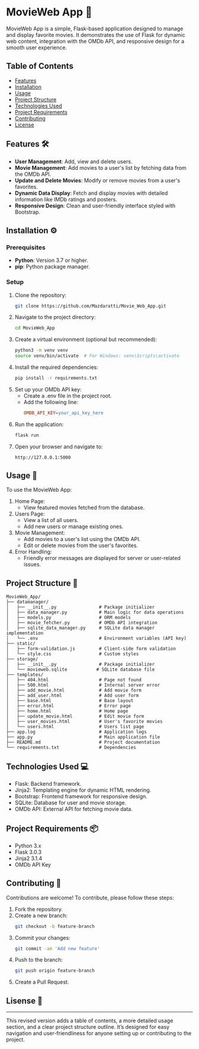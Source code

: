 # MovieWeb App 🎥

MovieWeb App is a simple, Flask-based application designed to manage and display favorite movies. It demonstrates the use of Flask for dynamic web content, integration with the OMDb API, and responsive design for a smooth user experience.

## Table of Contents
- [Features](#features)
- [Installation](#installation)
- [Usage](#usage)
- [Project Structure](#project-structure)
- [Technologies Used](#technologies-used)
- [Project Requirements](#project-requirements)
- [Contributing](#contributing)
- [License](#license)

## Features 🛠

- **User Management**: Add, view and delete users.
- **Movie Management**: Add movies to a user's list by fetching data from the OMDb API.
- **Update and Delete Movies**: Modify or remove movies from a user's favorites.
- **Dynamic Data Display**: Fetch and display movies with detailed information like IMDb ratings and posters.
- **Responsive Design**: Clean and user-friendly interface styled with Bootstrap.

## Installation ⚙

### Prerequisites
- **Python**: Version 3.7 or higher.
- **pip**: Python package manager.

### Setup
1. Clone the repository:
   ```bash
   git clone https://github.com/Mazdaratti/Movie_Web_App.git
2. Navigate to the project directory:
   ```bash
   cd MovieWeb_App
3. Create a virtual environment (optional but recommended):
   ```bash
   python3 -m venv venv
   source venv/bin/activate  # For Windows: venv\Scripts\activate
4. Install the required dependencies:
   ```bash
   pip install -r requirements.txt
5. Set up your OMDb API key:
   - Create a .env file in the project root.
   - Add the following line:
     ```makefile
     OMDB_API_KEY=your_api_key_here
6. Run the application:
   ```bash
   flask run
7. Open your browser and navigate to:
   ```arduino
   http://127.0.0.1:5000
   
## Usage 📖

To use the MovieWeb App:

1. Home Page:
   - View featured movies fetched from the database.
2. Users Page:
   - View a list of all users.
   - Add new users or manage existing ones.
3. Movie Management:
   - Add movies to a user's list using the OMDb API.
   - Edit or delete movies from the user's favorites.
4. Error Handling:
   - Friendly error messages are displayed for server or user-related issues.

## Project Structure 📂
```
MovieWeb_App/
├── datamanager/
│   ├── __init__.py                # Package initializer
│   ├── data_manager.py            # Main logic for data operations
│   ├── models.py                  # ORM models
│   ├── movie_fetcher.py           # OMDb API integration
│   ├── sqlite_data_manager.py     # SQLite data manager implementation
│   └── .env                       # Environment variables (API key)
├── static/
│   ├── form-validation.js         # Client-side form validation
│   └── style.css                  # Custom styles
├── storage/
│   ├── __init__.py                # Package initializer
│   └── movieweb.sqlite           # SQLite database file
├── templates/
│   ├── 404.html                   # Page not found
│   ├── 500.html                   # Internal server error
│   ├── add_movie.html             # Add movie form
│   ├── add_user.html              # Add user form
│   ├── base.html                  # Base layout
│   ├── error.html                 # Error page
│   ├── home.html                  # Home page
│   ├── update_movie.html          # Edit movie form
│   ├── user_movies.html           # User's favorite movies
│   └── users.html                 # Users list page
├── app.log                        # Application logs
├── app.py                         # Main application file
├── README.md                      # Project documentation
└── requirements.txt               # Dependencies
```
## Technologies Used 💻

   - Flask: Backend framework.
   - Jinja2: Templating engine for dynamic HTML rendering.
   - Bootstrap: Frontend framework for responsive design.
   - SQLite: Database for user and movie storage.
   - OMDb API: External API for fetching movie data.

## Project Requirements 📦

   - Python 3.x
   - Flask 3.0.3
   - Jinja2 3.1.4
   - OMDb API Key

## Contributing 🤝

Contributions are welcome! To contribute, please follow these steps:

1. Fork the repository.
2. Create a new branch:
   ```bash
   git checkout -b feature-branch
3. Commit your changes:
   ```bash
   git commit -am 'Add new feature'
4. Push to the branch:
   ```bash
   git push origin feature-branch
5. Create a Pull Request.

## Lisense 📜

---

This revised version adds a table of contents, a more detailed usage section, and a clear project structure outline. It’s designed for easy navigation and user-friendliness for anyone setting up or contributing to the project.